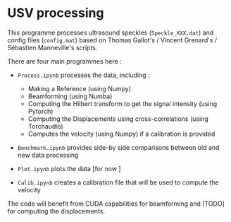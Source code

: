 # USV processing 

This programme processes ultrasound speckles (`Speckle_XXX.dat`) and config files (`config.mat`) based on Thomas Gallot's / Vincent Grenard's / Sébastien Manneville's scripts. 

There are four main programmes here : 

* `Process.ipynb` processes the data, including :
  * Making a Reference (using Numpy)
  * Beamforming (using Numba)
  * Computing the Hilbert transform to get the signal intensity (using Pytorch)
  * Computing the Displacements using cross-correlations (using Torchaudio)
  * Computes the velocity (using Numpy) if a calibration is provided

* `Benchmark.ipynb` provides side-by side comparisons between old and new data processing
* `Plot.ipynb` plots the data [for now ]
* `Calib.ipynb` creates a calibration file that will be used to compute the velocity

The code will benefit from CUDA capabilities for beamforming and [TODO] for computing the displacements. 
